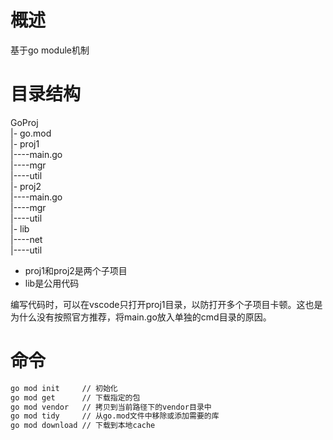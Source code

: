 # 概述

基于go module机制

# 目录结构

GoProj  
\|- go.mod  
\|- proj1  
\|----main.go  
\|----mgr  
\|----util  
\|- proj2  
\|----main.go  
\|----mgr  
\|----util  
\|- lib  
\|----net  
\|----util  

- proj1和proj2是两个子项目
- lib是公用代码

编写代码时，可以在vscode只打开proj1目录，以防打开多个子项目卡顿。这也是为什么没有按照官方推荐，将main.go放入单独的cmd目录的原因。

# 命令

```bash
go mod init     // 初始化
go mod get      // 下载指定的包
go mod vendor   // 拷贝到当前路径下的vendor目录中
go mod tidy     // 从go.mod文件中移除或添加需要的库
go mod download // 下载到本地cache
```
